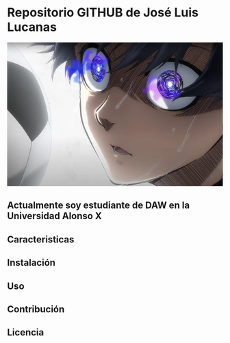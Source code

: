# Repositorio GITHUB de José Luis Lucanas

![Imagen de Portada](blue.jpg)

## Actualmente soy estudiante de DAW en la Universidad Alonso X

## Caracteristicas

## Instalación

## Uso

## Contribución

## Licencia
